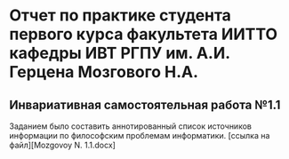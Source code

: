 # Отчет по практике студента первого курса факультета ИИТТО кафедры ИВТ РГПУ им. А.И. Герцена Мозгового Н.А.

## Инвариативная самостоятельная работа №1.1
Заданием было составить аннотированный список источников информации по философским проблемам информатики.
[ссылка на файл][Mozgovoy N. 1.1.docx]
